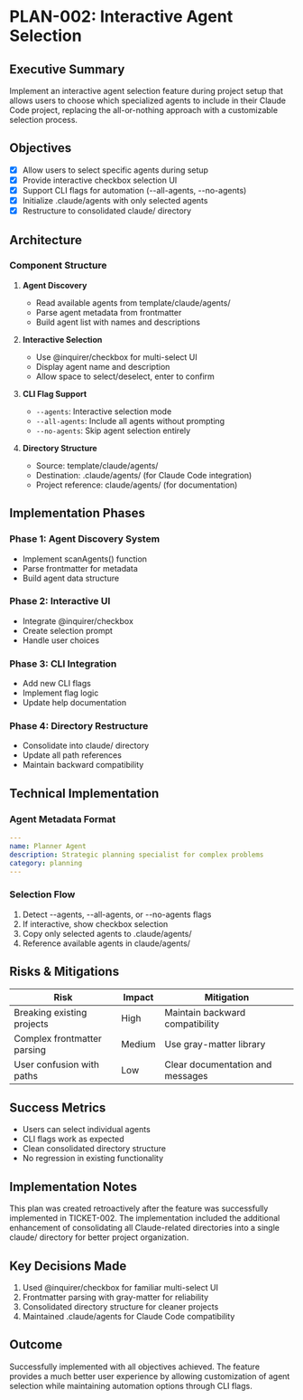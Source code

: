 # PLAN-002: Interactive Agent Selection

## Executive Summary
Implement an interactive agent selection feature during project setup that allows users to choose which specialized agents to include in their Claude Code project, replacing the all-or-nothing approach with a customizable selection process.

## Objectives
- [x] Allow users to select specific agents during setup
- [x] Provide interactive checkbox selection UI
- [x] Support CLI flags for automation (--all-agents, --no-agents)
- [x] Initialize .claude/agents with only selected agents
- [x] Restructure to consolidated claude/ directory

## Architecture

### Component Structure
1. **Agent Discovery**
   - Read available agents from template/claude/agents/
   - Parse agent metadata from frontmatter
   - Build agent list with names and descriptions

2. **Interactive Selection**
   - Use @inquirer/checkbox for multi-select UI
   - Display agent name and description
   - Allow space to select/deselect, enter to confirm

3. **CLI Flag Support**
   - `--agents`: Interactive selection mode
   - `--all-agents`: Include all agents without prompting
   - `--no-agents`: Skip agent selection entirely

4. **Directory Structure**
   - Source: template/claude/agents/
   - Destination: .claude/agents/ (for Claude Code integration)
   - Project reference: claude/agents/ (for documentation)

## Implementation Phases

### Phase 1: Agent Discovery System
- Implement scanAgents() function
- Parse frontmatter for metadata
- Build agent data structure

### Phase 2: Interactive UI
- Integrate @inquirer/checkbox
- Create selection prompt
- Handle user choices

### Phase 3: CLI Integration
- Add new CLI flags
- Implement flag logic
- Update help documentation

### Phase 4: Directory Restructure
- Consolidate into claude/ directory
- Update all path references
- Maintain backward compatibility

## Technical Implementation

### Agent Metadata Format
```yaml
---
name: Planner Agent
description: Strategic planning specialist for complex problems
category: planning
---
```

### Selection Flow
1. Detect --agents, --all-agents, or --no-agents flags
2. If interactive, show checkbox selection
3. Copy only selected agents to .claude/agents/
4. Reference available agents in claude/agents/

## Risks & Mitigations

| Risk | Impact | Mitigation |
|------|--------|------------|
| Breaking existing projects | High | Maintain backward compatibility |
| Complex frontmatter parsing | Medium | Use gray-matter library |
| User confusion with paths | Low | Clear documentation and messages |

## Success Metrics
- Users can select individual agents
- CLI flags work as expected
- Clean consolidated directory structure
- No regression in existing functionality

## Implementation Notes
This plan was created retroactively after the feature was successfully implemented in TICKET-002. The implementation included the additional enhancement of consolidating all Claude-related directories into a single claude/ directory for better project organization.

## Key Decisions Made
1. Used @inquirer/checkbox for familiar multi-select UI
2. Frontmatter parsing with gray-matter for reliability
3. Consolidated directory structure for cleaner projects
4. Maintained .claude/agents for Claude Code compatibility

## Outcome
Successfully implemented with all objectives achieved. The feature provides a much better user experience by allowing customization of agent selection while maintaining automation options through CLI flags.